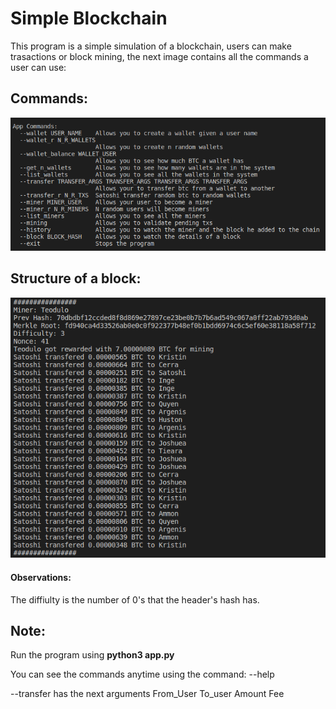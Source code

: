 # Simple Blockchain

This program is a simple simulation of a blockchain, users can make trasactions or block mining, the next image contains all the commands a user can use:

## Commands:
![alt text](./commands.png)

## Structure of a block:
![alt text](./block.png)

#### Observations:
The diffiulty is the number of 0's that the header's hash has.

## Note:

Run the program using **python3 app.py**

You can see the commands anytime using the command: --help

--transfer has the next arguments From_User To_user Amount Fee
